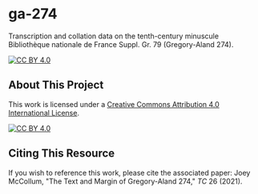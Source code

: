 # ga-274
Transcription and collation data on the tenth-century minuscule Bibliothèque nationale de France Suppl. Gr. 79 (Gregory-Aland 274).

[![CC BY 4.0][cc-by-shield]][cc-by]

## About This Project

This work is licensed under a
[Creative Commons Attribution 4.0 International License][cc-by].

[![CC BY 4.0][cc-by-image]][cc-by]

[cc-by]: http://creativecommons.org/licenses/by/4.0/
[cc-by-image]: https://i.creativecommons.org/l/by/4.0/88x31.png
[cc-by-shield]: https://img.shields.io/badge/License-CC%20BY%204.0-lightgrey.svg

## Citing This Resource

If you wish to reference this work, please cite the associated paper: Joey McCollum, "The Text and Margin of Gregory-Aland 274," _TC_ 26 (2021). 
